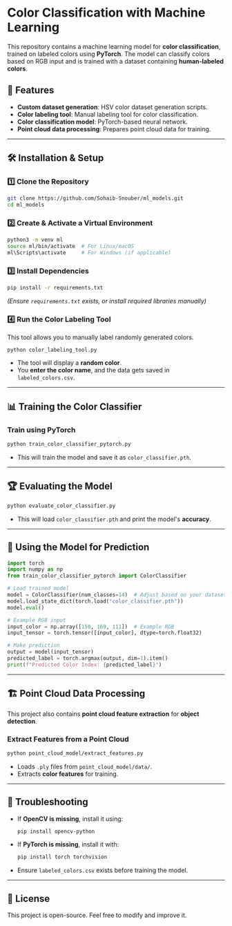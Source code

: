 # Color Classification with Machine Learning

This repository contains a machine learning model for **color classification**, trained on labeled colors using **PyTorch**. The model can classify colors based on RGB input and is trained with a dataset containing **human-labeled colors**.

## 📌 Features
- **Custom dataset generation**: HSV color dataset generation scripts.
- **Color labeling tool**: Manual labeling tool for color classification.
- **Color classification model**: PyTorch-based neural network.
- **Point cloud data processing**: Prepares point cloud data for training.

---

## 🛠️ Installation & Setup

### 1️⃣ **Clone the Repository**
```bash
git clone https://github.com/Sohaib-Snouber/ml_models.git
cd ml_models
```

### 2️⃣ **Create & Activate a Virtual Environment**
```bash
python3 -m venv ml
source ml/bin/activate  # For Linux/macOS
ml\Scripts\activate     # For Windows (if applicable)
```

### 3️⃣ **Install Dependencies**
```bash
pip install -r requirements.txt
```
_(Ensure `requirements.txt` exists, or install required libraries manually)_

### 4️⃣ **Run the Color Labeling Tool**
This tool allows you to manually label randomly generated colors.
```bash
python color_labeling_tool.py
```
- The tool will display a **random color**.
- You **enter the color name**, and the data gets saved in `labeled_colors.csv`.

---

## 📊 **Training the Color Classifier**
### **Train using PyTorch**
```bash
python train_color_classifier_pytorch.py
```
- This will train the model and save it as `color_classifier.pth`.

---

## 🏆 **Evaluating the Model**
```bash
python evaluate_color_classifier.py
```
- This will load `color_classifier.pth` and print the model's **accuracy**.

---

## 📡 **Using the Model for Prediction**
```python
import torch
import numpy as np
from train_color_classifier_pytorch import ColorClassifier

# Load trained model
model = ColorClassifier(num_classes=14)  # Adjust based on your dataset
model.load_state_dict(torch.load("color_classifier.pth"))
model.eval()

# Example RGB input
input_color = np.array([150, 169, 111])  # Example RGB
input_tensor = torch.tensor([input_color], dtype=torch.float32)

# Make prediction
output = model(input_tensor)
predicted_label = torch.argmax(output, dim=1).item()
print(f"Predicted Color Index: {predicted_label}")
```

---

## 🏗 **Point Cloud Data Processing**
This project also contains **point cloud feature extraction** for **object detection**.

### **Extract Features from a Point Cloud**
```bash
python point_cloud_model/extract_features.py
```
- Loads `.ply` files from `point_cloud_model/data/`.
- Extracts **color features** for training.

---

## 🔧 **Troubleshooting**
- If **OpenCV is missing**, install it using:
  ```bash
  pip install opencv-python
  ```
- If **PyTorch is missing**, install it with:
  ```bash
  pip install torch torchvision
  ```
- Ensure `labeled_colors.csv` exists before training the model.

---

## 📜 **License**
This project is open-source. Feel free to modify and improve it.

